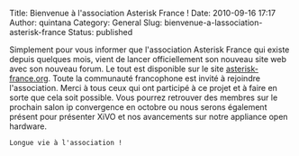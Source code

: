Title: Bienvenue à l'association Asterisk France !
Date: 2010-09-16 17:17
Author: quintana
Category: General
Slug: bienvenue-a-lassociation-asterisk-france
Status: published

Simplement pour vous informer que l'association Asterisk France qui
existe depuis quelques mois, vient de lancer officiellement son nouveau
site web avec son nouveau forum. Le tout est disponible sur le site
[asterisk-france.org](http://www.asterisk-france.org). Toute la
communauté francophone est invité à rejoindre l'association. Merci à
tous ceux qui ont participé à ce projet et à faire en sorte que cela
soit possible. Vous pourrez retrouver des membres sur le prochain salon
ip convergence en octobre ou nous serons également présent pour
présenter XiVO et nos avancements sur notre appliance open hardware.

~~~
Longue vie à l'association !
~~~


</p>

